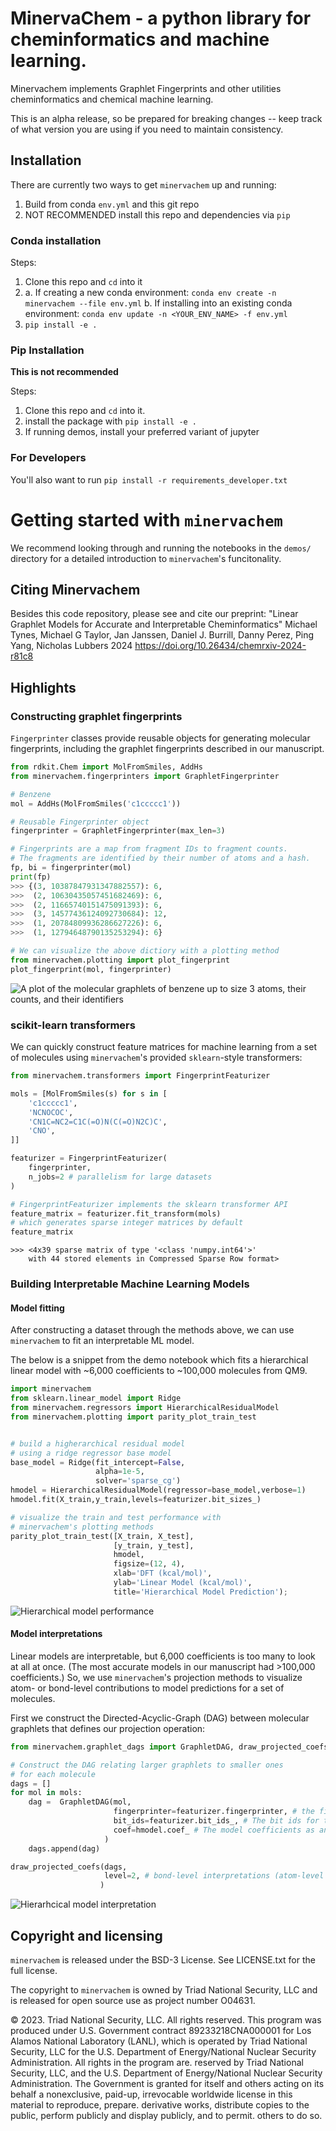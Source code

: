 # MinervaChem - a python library for cheminformatics and machine learning.

Minervachem implements Graphlet Fingerprints and other utilities cheminformatics and chemical machine learning.

This is an alpha release, so be prepared for breaking changes --
keep track of what version you are using if you need to maintain consistency.

## Installation

There are currently two ways to get `minervachem` up and running: 
1. Build from conda `env.yml` and this git repo
2. NOT RECOMMENDED install this repo and dependencies via `pip`

### Conda installation

Steps: 
1. Clone this repo and `cd` into it
2. 
    a. If creating a new conda environment: `conda env create -n minervachem --file env.yml`
    b. If installing into an existing conda environment: `conda env update -n <YOUR_ENV_NAME> -f env.yml`
3. `pip install -e .`

### Pip Installation 

**This is not recommended**  

Steps: 
1. Clone this repo and `cd` into it.
2. install the package with `pip install -e .`
3. If running demos, install your preferred variant of jupyter

### For Developers
You'll also want to run `pip install -r requirements_developer.txt`

# Getting started with `minervachem`

We recommend looking through and running the notebooks in the `demos/` directory for a detailed introduction to `minervachem`'s funcitonality.

## Citing Minervachem

Besides this code repository, please see and cite our preprint:
   "Linear Graphlet Models for Accurate and Interpretable Cheminformatics"
    Michael Tynes, Michael G Taylor, Jan Janssen, Daniel J. Burrill, Danny Perez, Ping Yang, Nicholas Lubbers
    2024
    https://doi.org/10.26434/chemrxiv-2024-r81c8

## Highlights

### Constructing graphlet fingerprints

`Fingerprinter` classes provide reusable objects for generating molecular fingerprints, including the graphlet fingerprints described in our manuscript.

```python
from rdkit.Chem import MolFromSmiles, AddHs
from minervachem.fingerprinters import GraphletFingerprinter

# Benzene
mol = AddHs(MolFromSmiles('c1ccccc1'))

# Reusable Fingerprinter object 
fingerprinter = GraphletFingerprinter(max_len=3)

# Fingerprints are a map from fragment IDs to fragment counts.
# The fragments are identified by their number of atoms and a hash.
fp, bi = fingerprinter(mol)
print(fp)
>>> {(3, 10387847931347882557): 6,
>>>  (2, 10630435057451682469): 6,
>>>  (2, 11665740151475091393): 6,
>>>  (3, 14577436124092730684): 12,
>>>  (1, 20784809936286627226): 6,
>>>  (1, 12794648790135253294): 6}

# We can visualize the above dictiory with a plotting method
from minervachem.plotting import plot_fingerprint
plot_fingerprint(mol, fingerprinter)
```
![A plot of the molecular graphlets of benzene up to size 3 atoms, their counts, and their identifiers](demos/benzene_bits.png)

### scikit-learn transformers

We can quickly construct feature matrices for machine learning from a set of molecules using `minervachem`'s provided `sklearn`-style transformers:

```python
from minervachem.transformers import FingerprintFeaturizer

mols = [MolFromSmiles(s) for s in [
    'c1ccccc1',
    'NCNOCOC',
    'CN1C=NC2=C1C(=O)N(C(=O)N2C)C',
    'CNO',
]]

featurizer = FingerprintFeaturizer(
    fingerprinter, 
    n_jobs=2 # parallelism for large datasets
)

# FingerprintFeaturizer implements the sklearn transformer API
feature_matrix = featurizer.fit_transform(mols)
# which generates sparse integer matrices by default
feature_matrix
```
```
>>> <4x39 sparse matrix of type '<class 'numpy.int64'>'
	with 44 stored elements in Compressed Sparse Row format>
```

### Building Interpretable Machine Learning Models
#### Model fitting

After constructing a dataset through the methods above, we can use `minervachem` to fit an interpretable ML model. 

The below is a snippet from the demo notebook which fits a hierarchical linear model with ~6,000 coefficients to ~100,000 molecules from QM9. 

```python
import minervachem
from sklearn.linear_model import Ridge
from minervachem.regressors import HierarchicalResidualModel
from minervachem.plotting import parity_plot_train_test


# build a higherarchical residual model
# using a ridge regressor base model 
base_model = Ridge(fit_intercept=False, 
                   alpha=1e-5,
                   solver='sparse_cg')
hmodel = HierarchicalResidualModel(regressor=base_model,verbose=1)
hmodel.fit(X_train,y_train,levels=featurizer.bit_sizes_)

# visualize the train and test performance with 
# minervachem's plotting methods
parity_plot_train_test([X_train, X_test], 
                       [y_train, y_test],
                       hmodel, 
                       figsize=(12, 4),
                       xlab='DFT (kcal/mol)', 
                       ylab='Linear Model (kcal/mol)', 
                       title='Hierarchical Model Prediction');   
```
![Hierarchical model performance](demos/hmodel_perf.png)


#### Model interpretations
Linear models are interpretable, but 6,000 coefficients is too many to look at all at once. (The most accurate models in our manuscript had >100,000 coefficients.) So, we use `minervachem`'s projection methods to visualize atom- or bond-level contributions to model predictions for a set of molecules. 

First we construct the Directed-Acyclic-Graph (DAG) between molecular graphlets that defines our projection operation:

```python
from minervachem.graphlet_dags import GraphletDAG, draw_projected_coefs

# Construct the DAG relating larger graphlets to smaller ones
# for each molecule
dags = []
for mol in mols:
    dag =  GraphletDAG(mol,
                       fingerprinter=featurizer.fingerprinter, # the fingerprinter that creates the graphlets
                       bit_ids=featurizer.bit_ids_, # The bit ids for the features used in the model training
                       coef=hmodel.coef_ # The model coefficients as an array.
                     )
    dags.append(dag)

draw_projected_coefs(dags,
                     level=2, # bond-level interpretations (atom-level is 1)
                    )
```
![Hierarhcical model interpretation](demos/hmodel_interp.png)



## Copyright and licensing

`minervachem` is released under the BSD-3 License. See LICENSE.txt for the full license.


The copyright to `minervachem` is owned by Triad National Security, LLC
and is released for open source use as project number O04631.


© 2023. Triad National Security, LLC. All rights reserved.
This program was produced under U.S. Government contract 89233218CNA000001 for Los Alamos
National Laboratory (LANL), which is operated by Triad National Security, LLC for the U.S.
Department of Energy/National Nuclear Security Administration. All rights in the program are.
reserved by Triad National Security, LLC, and the U.S. Department of Energy/National Nuclear
Security Administration. The Government is granted for itself and others acting on its behalf a
nonexclusive, paid-up, irrevocable worldwide license in this material to reproduce, prepare.
derivative works, distribute copies to the public, perform publicly and display publicly, and to permit.
others to do so.
